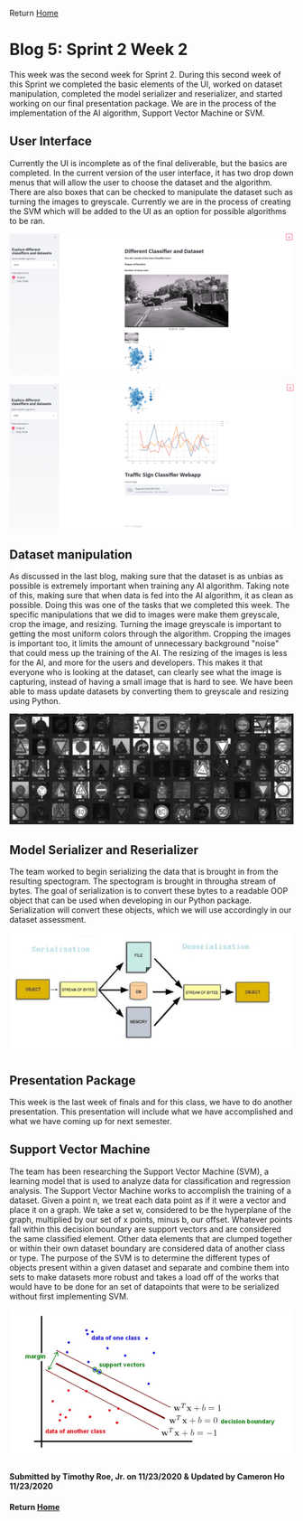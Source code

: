 Return [Home](index.md)

# Blog 5: Sprint 2 Week 2


This week was the second week for Sprint 2.
During this second week of this Sprint we completed the basic elements of the UI, worked on dataset manipulation, completed the model serializer and reserializer, and started working on our final presentation package.
We are in the process of the implementation of the AI algorithm, Support Vector Machine or SVM.

## User Interface

Currently the UI is incomplete as of the final deliverable, but the basics are completed.
In the current version of the user interface, it has two drop down menus that will allow the user to choose the dataset and the algorithm. There are also boxes that can be checked to manipulate the dataset such as turning the images to greyscale.
Currently we are in the process of creating the SVM which will be added to the UI as an option for possible algorithms to be ran.

![Image of Current Version of UI Part 1](https://raw.githubusercontent.com/egr-401-402-capstone-2020-21/ItsClassified-Blog/main/images/blog5/UIPt1.png)

![Image of Current Version of UI Part 2](https://raw.githubusercontent.com/egr-401-402-capstone-2020-21/ItsClassified-Blog/main/images/blog5/UIPt2.png)

## Dataset manipulation

As discussed in the last blog, making sure that the dataset is as unbias as possible is extremely important when training any AI algorithm. Taking note of this, making sure that when data is fed into the AI algorithm, it as clean as possible.
Doing this was one of the tasks that we completed this week. The specific manipulations that we did to images were make them greyscale, crop the image, and resizing. Turning the image greyscale is important to getting the most uniform colors through the algorithm.
Cropping the images is important too, it limits the amount of unnecessary background "noise" that could mess up the training of the AI.
The resizing of the images is less for the AI, and more for the users and developers. This makes it that everyone who is looking at the dataset, can clearly see what the image is capturing, instead of having a small image that is hard to see.
We have been able to mass update datasets by converting them to greyscale and resizing using Python.

![Image of Mass Dataset Manipulation](https://raw.githubusercontent.com/egr-401-402-capstone-2020-21/ItsClassified-Blog/main/images/blog5/dataManip.png)

## Model Serializer and Reserializer

The team worked to begin serializing the data that is brought in from the resulting spectogram. The spectogram is brought in througha stream of bytes. The goal of serialization is to convert these bytes to a readable OOP object that can be used when developing in our Python package. Serialization will convert these objects, which we will use accordingly in our dataset assessment.

![Model of Data Serialization & Deserialization](https://raw.githubusercontent.com/egr-401-402-capstone-2020-21/ItsClassified-Blog/main/images/blog5/serializationModel.png)


## Presentation Package

This week is the last week of finals and for this class, we have to do another presentation. This presentation will include what we have accomplished and what we have coming up for next semester.

## Support Vector Machine

The team has been researching the Support Vector Machine (SVM), a learning model that is used to analyze data for classification and regression analysis. The Support Vector Machine works to accomplish the training of a dataset. Given a point n, we treat each data point as if it were a vector and place it on a graph. We take a set w, considered to be the hyperplane of the graph,  multiplied by our set of x points, minus b, our offset. Whatever points fall within this decision boundary are support vectors and are considered the same classified element. Other data elements that are clumped together or within their own dataset boundary are considered data of another class or type. The purpose of the SVM is to determine the different types of objects present within a given dataset and separate and combine them into sets to make datasets more robust and takes a load off of the works that would have to be done for an set of datapoints that were to be serialized without first implementing SVM.

![Image of Mass Dataset Manipulation](https://raw.githubusercontent.com/egr-401-402-capstone-2020-21/ItsClassified-Blog/main/images/blog5/svm.png)


#### Submitted by Timothy Roe, Jr. on 11/23/2020 & Updated by Cameron Ho 11/23/2020
#### Return [Home](index.md)
